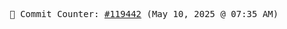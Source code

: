 <p align="center">
    <samp>
        📮 Commit Counter: <a href="https://github.com/Javascript-void0/Javascript-void0/commits/main">#119442</a> (May 10, 2025 @ 07:35 AM)
    </samp>
</p>